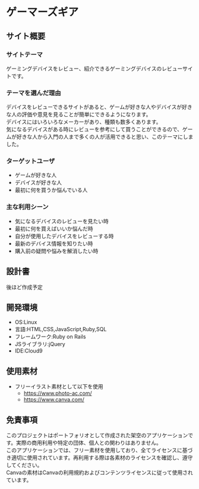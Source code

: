 # ゲーマーズギア

## サイト概要

### サイトテーマ
ゲーミングデバイスをレビュー、紹介できるゲーミングデバイスのレビューサイトです。

### テーマを選んだ理由
デバイスをレビューできるサイトがあると、ゲームが好きな人やデバイスが好きな人の評価や意見を見ることが簡単にできるようになります。<br>
デバイスにはいろいろなメーカーがあり、種類も数多くあります。<br>
気になるデバイスがある時にレビューを参考にして買うことができるので、ゲームが好きな人から入門の人まで多くの人が活用できると思い、このテーマにしました。

### ターゲットユーザ
- ゲームが好きな人
- デバイスが好きな人
- 最初に何を買うか悩んでいる人

### 主な利用シーン
- 気になるデバイスのレビューを見たい時
- 最初に何を買えばいいか悩んだ時
- 自分が使用したデバイスをレビューする時
- 最新のデバイス情報を知りたい時
- 購入前の疑問や悩みを解消したい時

## 設計書
後ほど作成予定

## 開発環境
- OS:Linux
- 言語:HTML,CSS,JavaScript,Ruby,SQL
- フレームワーク:Ruby on Rails
- JSライブラリ:jQuery
- IDE:Cloud9

## 使用素材
- フリーイラスト素材として以下を使用
  - https://www.photo-ac.com/
  - https://www.canva.com/

## 免責事項
このプロジェクトはポートフォリオとして作成された架空のアプリケーションです。実際の商用利用や特定の団体、個人との関わりはありません。<br>
このアプリケーションでは、フリー素材を使用しており、全てライセンスに基づき適切に使用されています。再利用する際は各素材のライセンスを確認し、遵守してください。<br>
Canvaの素材はCanvaの利用規約およびコンテンツライセンスに従って使用されています。